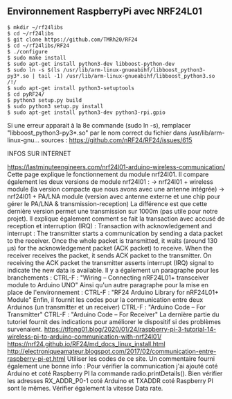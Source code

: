 ## Environnement RaspberryPi avec NRF24L01
    $ mkdir ~/rf24libs
    $ cd ~/rf24libs
    $ git clone https://github.com/TMRh20/RF24
    $ cd ~/rf24libs/RF24
    $ ./configure
    $ sudo make install
    $ sudo apt-get install python3-dev libboost-python-dev
    $ sudo ln -s $(ls /usr/lib/arm-linux-gnueabihf/libboost_python3-py3*.so | tail -1) /usr/lib/arm-linux-gnueabihf/libboost_python3.so    /!/
    $ sudo apt-get install python3-setuptools
    $ cd pyRF24/
    $ python3 setup.py build
    $ sudo python3 setup.py install
    $ sudo apt-get install python3-dev python3-rpi.gpio
Si une erreur apparait à la 8e commande (sudo ln -s), remplacer "libboost_python3-py3*.so" par le nom correct du fichier dans /usr/lib/arm-linux-gnu... 
sources : https://github.com/nRF24/RF24/issues/615









INFOS SUR INTERNET

https://lastminuteengineers.com/nrf24l01-arduino-wireless-communication/
Cette page explique le fonctionnement du module nrf24l01.
Il compare également les deux versions de module nrf24l01 :
-> nrf24l01 + wireless module (la version compacte que nous avons avec une antenne intégrée)
-> nrf24l01 + PA/LNA module (version avec antenne externe et une chip pour gérer le PA/LNA & transmission-reception)
La différence est que cette dernière version permet une transmission sur 1000m (pas utile pour notre projet).
Il explique également comment se fait la transaction avec accusé de reception et interruption (IRQ) :
Transaction with acknowledgement and interrupt :
The transmitter starts a communication by sending a data packet to the receiver. 
Once the whole packet is transmitted, it waits (around 130 µs) for the acknowledgement packet (ACK packet) to receive. 
When the receiver receives the packet, it sends ACK packet to the transmitter. 
On receiving the ACK packet the transmitter asserts interrupt (IRQ) signal to indicate the new data is available.
Il y a également un paragraphe pour les branchements :
CTRL-F : "Wiring – Connecting nRF24L01+ transceiver module to Arduino UNO"
Ainsi qu'un autre paragraphe pour la mise en place de l'environnement :
CTRL-F : "RF24 Arduino Library for nRF24L01+ Module"
Enfin, il fournit les codes pour la communication entre deux Arduinos (un transmitter et un receiver)
CTRL-F : "Arduino Code – For Transmitter"
CTRL-F : "Arduino Code – For Receiver"
La dernière partie du tutoriel fournit des indications pour améliorer le dispositif si des problèmes survenaient.
https://tlfong01.blog/2020/01/24/raspberry-pi-3-tutorial-14-wireless-pi-to-arduino-communication-with-nrf24l01/
https://nrf24.github.io/RF24/md_docs_linux_install.html
http://electroniqueamateur.blogspot.com/2017/02/communication-entre-raspberry-pi-et.html
Utiliser les codes de ce site.
Un commentaire fourni également une bonne info :
Pour vérifier la communication j'ai ajouté coté Arduino et coté Raspberry PI la commande radio.printDetails(). 
Bien vérifier les adresses RX_ADDR_P0-1 coté Arduino et TXADDR coté Raspberry PI sont le mêmes. 
Vérifier également la vitesse Data rate.